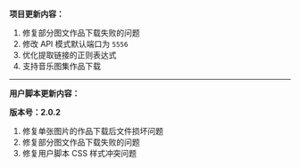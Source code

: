 **项目更新内容：**

1. 修复部分图文作品下载失败的问题
2. 修改 API 模式默认端口为 `5556`
3. 优化提取链接的正则表达式
4. 支持音乐图集作品下载

*****

**用户脚本更新内容：**

**版本号：2.0.2**

1. 修复单张图片的作品下载后文件损坏问题
2. 修复部分图文作品下载失败的问题
3. 修复用户脚本 CSS 样式冲突问题
